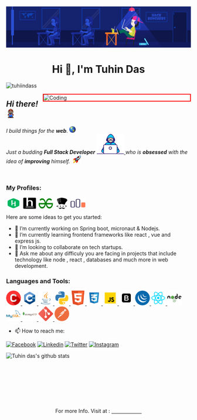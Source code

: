 [![MasterHead](https://github.com/dmandal1/dmandal1/blob/main/Assests/Cover/cover.jpg)](https://github.com/tuhiindass)

<h1 align="center">Hi 👋, I'm Tuhin Das</h1>

<p align="left"> <img src="https://komarev.com/ghpvc/?username=dmandal1&label=Profile%20views&color=0e75b6&style=flat" alt="tuhiindass" /> </p>
<img src="https://camo.githubusercontent.com/d3e809f523f13c60007f918a892a63e69ba4feeca642c0140c8847ed832b3b34/68747470733a2f2f6d656469612e67697068792e636f6d2f6d656469612f78543949677a6f4b6e77464e6d49535238492f67697068792e676966" align="right" alt="Coding" width="400" style="border: 2px solid red"; />

## _Hi there!_&nbsp;<img src="https://github.com/dmandal1/dmandal1/blob/main/Assests/Mario_Hello_Big.gif" width="25px">

_I build things for the **web**. <img alt="Globe Emoji" src="https://github.com/dmandal1/dmandal1/blob/main/Assests/GlobeEmoji.png" width="18px">_  
_Just a budding **Full Stack Developer** <a href="https://deepakmandal.in" target="_blank"><img alt="Technologist Emoji" title="Deepak Kumar Mandal" src="https://github.com/dmandal1/dmandal1/blob/main/Assests/Developer.gif" width="75px"> </a>who is **obsessed** with the idea of **improving** himself.&nbsp; <img alt="Rocket Emoji" src="https://github.com/dmandal1/dmandal1/blob/main/Assests/RocketEmoji.png" width="22px">_

<br />

<h3 align="left">My Profiles:</h3>
<p align="left">
<a href="https://www.hackerrank.com/tuhiindass" target="blank"><img align="center" src="https://github.com/dmandal1/dmandal1/blob/main/Assests/Coding/HackerRank.png" title="Hackerrank" alt="dmandal1" height="30" width="40" /></a>
<a href="#" target="blank"><img align="center" src="https://github.com/dmandal1/dmandal1/blob/main/Assests/Coding/HackerEarth.png" title="Hackerearth" alt="dmandal1" height="30" width="40" /></a>
  <a href="https://auth.geeksforgeeks.org/user/tuhiindass/" target="blank"><img align="center" src="https://github.com/dmandal1/dmandal1/blob/main/Assests/Coding/GFG.png" title="GeeksForGeeks" alt="dmandal1" height="30" width="40" /></a>
  <a href="#" target="blank"><img align="center" src="https://github.com/dmandal1/dmandal1/blob/main/Assests/Coding/codechef.png" title="Codechef" alt="dmandal1" height="30" width="40" /></a>
  <a href="#" target="blank"><img align="center" src="https://github.com/dmandal1/dmandal1/blob/main/Assests/Coding/code-forces.png" title="Code-Forces" alt="dmandal1" height="30" width="40" /></a>
</p>

Here are some ideas to get you started:

- 🔭 I’m currently working on Spring boot, micronaut & Nodejs.
- 🌱 I’m currently learning frontend frameworks like react , vue and express js.
- 👯 I’m looking to collaborate on tech startups.
- 💬 Ask me about any difficuly you are facing in projects that include technology like node , react , databases and much more in web development.

<h3 align="left">Languages and Tools:</h3>
<p align="left"><a href="#" target="_blank"> <img src="https://github.com/dmandal1/dmandal1/blob/main/Assests/Programming/c.png" title="C" alt="C" width="40" height="40"/> </a> <a href="#" target="_blank"> <img src="https://github.com/dmandal1/dmandal1/blob/main/Assests/Programming/C++.png" title="C++" alt="C++" width="40" height="40"/> </a> <a href="https://www.w3schools.com/cpp/" target="_blank"> <img src="https://github.com/dmandal1/dmandal1/blob/main/Assests/Programming/Java.png" title="Java" alt="Java" width="40" height="40"/> </a> <a href="#" target="_blank"> <img src="https://github.com/dmandal1/dmandal1/blob/main/Assests/Programming/Python.png" title="Python" alt="Python" width="40" height="40"/> </a> <a href="#" target="_blank"> <img src="https://github.com/dmandal1/dmandal1/blob/main/Assests/Web/HTML5.png" title="HTML5" alt="HTML5" width="40" height="40"/> </a> <a href="#" target="_blank"> <img src="https://github.com/dmandal1/dmandal1/blob/main/Assests/Web/CSS3.png" title="CSS3" alt="CSS3" width="40" height="40"/> </a> <a href="https://www.w3schools.com/cpp/" target="_blank"> <img src="https://github.com/dmandal1/dmandal1/blob/main/Assests/Web/JavaScript.gif" title="JavaScript" alt="JavaScript" width="40" height="40"/> </a> <a href="#" target="_blank"> <img src="https://github.com/dmandal1/dmandal1/blob/main/Assests/Web/BootStrap.png" title="BootStrap" alt="BootStrap" width="40" height="40"/> </a> <a href="#" target="_blank"> <img src="https://github.com/dmandal1/dmandal1/blob/main/Assests/Web/jQuery.png" title="jQuery" alt="jQuery" width="40" height="40"/> </a> <a href="#" target="_blank"> <img src="https://github.com/dmandal1/dmandal1/blob/main/Assests/Web/Reactjs.png" title="Reactjs" alt="Reactjs" width="40" height="40"/> </a> <a href="https://www.w3schools.com/cpp/" target="_blank"> <img src="https://github.com/dmandal1/dmandal1/blob/main/Assests/Web/Nodejs.png" title="Nodejs" alt="Nodejs" width="40" height="40"/> </a> <a href="#" target="_blank"> <img src="https://github.com/dmandal1/dmandal1/blob/main/Assests/Web/MySQL.png" title="MySQL" alt="MySQL" width="40" height="40"/> </a> <a href="#" target="_blank"> <img src="https://github.com/dmandal1/dmandal1/blob/main/Assests/Web/MongoDB.png" title="MongoDB" alt="MongoDB" width="40" height="40"/> </a> <a href="#" target="_blank"> <img src="https://github.com/dmandal1/dmandal1/blob/main/Assests/Web/Git.png" title="Git" alt="Git" width="40" height="40"/> </a> <a href="https://www.w3schools.com/cpp/" target="_blank"> <img src="https://github.com/dmandal1/dmandal1/blob/main/Assests/Web/postman.png" title="Postman" alt="Postman" width="40" height="40"/> </a> </p>

- 📫 How to reach me:

[![Facebook](https://img.shields.io/badge/facebook-skyblue.svg?style=for-the-badge&logo=facebook)](https://facebook.com/tuhiindass)
[![Linkedin](https://img.shields.io/badge/LinkedIn-blue.svg?style=for-the-badge&logo=linkedin)](https://www.linkedin.com/in/tuhiindass/)
[![Twitter](https://img.shields.io/badge/Twitter-skyblue.svg?style=for-the-badge&logo=twitter)](https://twitter.com/dasrj16/)
[![Instagram](https://img.shields.io/badge/Instagram-gray.svg?style=for-the-badge&logo=instagram)](https://www.instagram.com/tuhiindasss/)

<p>
<a href="https://github.com/tuhiindass">
<img align="left" width="470px" src="https://github-readme-stats.vercel.app/api?username=tuhiindass&show_icons=true&theme=dracula&line_height=27" alt="Tuhin das's github stats"/>
</a>
  
  </p>
  
  <br />  <br /> <br /> <br /> <br /> <br /> <br /> <br />

<p align="center"> For more Info. Visit at : <a href="#" target="_blank"><span style="color: white;">Click here !!!</span></a>
